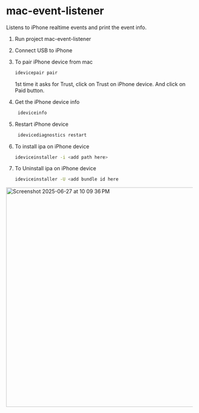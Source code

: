 # mac-event-listener

Listens to iPhone realtime events and print the event info.

1. Run project mac-event-listener

2. Connect USB to iPhone

3. To pair iPhone device from mac
   ```sh
   idevicepair pair
   ```
   1st time it asks for Trust, click on Trust on iPhone device. And click on Paid button.

4. Get the iPhone device info
   ```sh
    ideviceinfo
   ```
   
5. Restart iPhone device
   ```sh
    idevicediagnostics restart
   ```
   
6. To install ipa on iPhone device
    ```sh
   ideviceinstaller -i <add path here>
   ```
   
 7. To Uninstall ipa on iPhone device
    ```sh
    ideviceinstaller -U <add bundle id here
     ```

 <img width="592" alt="Screenshot 2025-06-27 at 10 09 36 PM" src="https://github.com/user-attachments/assets/1a06d392-c1a8-4772-bb49-5ad1522b04b1" />

